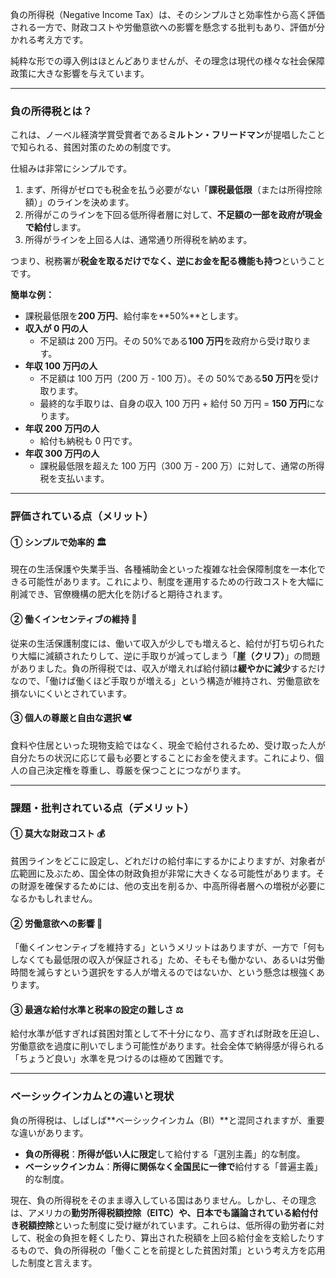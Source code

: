 負の所得税（Negative Income Tax）は、そのシンプルさと効率性から高く評価される一方で、財政コストや労働意欲への影響を懸念する批判もあり、評価が分かれる考え方です。

純粋な形での導入例はほとんどありませんが、その理念は現代の様々な社会保障政策に大きな影響を与えています。

---

### 負の所得税とは？

これは、ノーベル経済学賞受賞者である**ミルトン・フリードマン**が提唱したことで知られる、貧困対策のための制度です。

仕組みは非常にシンプルです。

1.  まず、所得がゼロでも税金を払う必要がない「**課税最低限**（または所得控除額）」のラインを決めます。
2.  所得がこのラインを下回る低所得者層に対して、**不足額の一部を政府が現金で給付**します。
3.  所得がラインを上回る人は、通常通り所得税を納めます。

つまり、税務署が**税金を取るだけでなく、逆にお金を配る機能も持つ**ということです。

**簡単な例：**

- 課税最低限を**200 万円**、給付率を**50%**とします。
- **収入が 0 円の人**
  - 不足額は 200 万円。その 50%である**100 万円**を政府から受け取ります。
- **年収 100 万円の人**
  - 不足額は 100 万円（200 万 - 100 万）。その 50%である**50 万円**を受け取ります。
  - 最終的な手取りは、自身の収入 100 万円 + 給付 50 万円 = **150 万円**になります。
- **年収 200 万円の人**
  - 給付も納税も 0 円です。
- **年収 300 万円の人**
  - 課税最低限を超えた 100 万円（300 万 - 200 万）に対して、通常の所得税を支払います。

---

### 評価されている点（メリット）

#### ① シンプルで効率的 🏛️

現在の生活保護や失業手当、各種補助金といった複雑な社会保障制度を一本化できる可能性があります。これにより、制度を運用するための行政コストを大幅に削減でき、官僚機構の肥大化を防げると期待されます。

#### ② 働くインセンティブの維持 💪

従来の生活保護制度には、働いて収入が少しでも増えると、給付が打ち切られたり大幅に減額されたりして、逆に手取りが減ってしまう「**崖（クリフ）**」の問題がありました。負の所得税では、収入が増えれば給付額は**緩やかに減少**するだけなので、「働けば働くほど手取りが増える」という構造が維持され、労働意欲を損ないにくいとされています。

#### ③ 個人の尊厳と自由な選択 🕊️

食料や住居といった現物支給ではなく、現金で給付されるため、受け取った人が自分たちの状況に応じて最も必要とすることにお金を使えます。これにより、個人の自己決定権を尊重し、尊厳を保つことにつながります。

---

### 課題・批判されている点（デメリット）

#### ① 莫大な財政コスト 💰

貧困ラインをどこに設定し、どれだけの給付率にするかによりますが、対象者が広範囲に及ぶため、国全体の財政負担が非常に大きくなる可能性があります。その財源を確保するためには、他の支出を削るか、中高所得者層への増税が必要になるかもしれません。

#### ② 労働意欲への影響 🤔

「働くインセンティブを維持する」というメリットはありますが、一方で「何もしなくても最低限の収入が保証される」ため、そもそも働かない、あるいは労働時間を減らすという選択をする人が増えるのではないか、という懸念は根強くあります。

#### ③ 最適な給付水準と税率の設定の難しさ ⚖️

給付水準が低すぎれば貧困対策として不十分になり、高すぎれば財政を圧迫し、労働意欲を過度に削いでしまう可能性があります。社会全体で納得感が得られる「ちょうど良い」水準を見つけるのは極めて困難です。

---

### ベーシックインカムとの違いと現状

負の所得税は、しばしば**ベーシックインカム（BI）**と混同されますが、重要な違いがあります。

- **負の所得税**：**所得が低い人に限定**して給付する「選別主義」的な制度。
- **ベーシックインカム**：**所得に関係なく全国民に一律で**給付する「普遍主義」的な制度。

現在、負の所得税をそのまま導入している国はありません。しかし、その理念は、アメリカの**勤労所得税額控除（EITC）**や、日本でも議論されている**給付付き税額控除**といった制度に受け継がれています。これらは、低所得の勤労者に対して、税金の負担を軽くしたり、算出された税額を上回る給付金を支給したりするもので、負の所得税の「働くことを前提とした貧困対策」という考え方を応用した制度と言えます。
